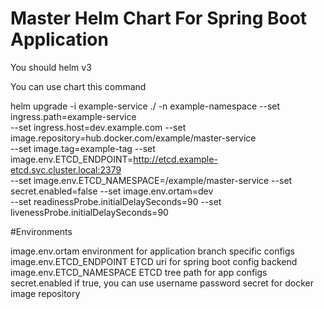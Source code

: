 # Master Helm Chart For Spring Boot Application

You should helm v3 

You can use chart this command

helm upgrade  -i example-service ./ -n example-namespace --set ingress.path=example-service \
--set ingress.host=dev.example.com  --set image.repository=hub.docker.com/example/master-service \
--set image.tag=example-tag  --set image.env.ETCD_ENDPOINT=http://etcd.example-etcd.svc.cluster.local:2379 \
--set image.env.ETCD_NAMESPACE=/example/master-service  --set secret.enabled=false --set image.env.ortam=dev \
--set readinessProbe.initialDelaySeconds=90 --set livenessProbe.initialDelaySeconds=90

#Environments

image.env.ortam             environment for application branch specific configs \
image.env.ETCD_ENDPOINT     ETCD uri for spring boot config backend \
image.env.ETCD_NAMESPACE    ETCD tree path for app configs \
secret.enabled              if true, you can use username password secret for docker image repository
